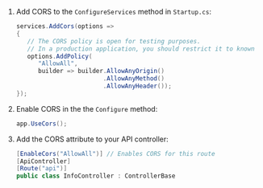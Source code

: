 1. Add CORS to the `ConfigureServices` method in `Startup.cs`:

   ```csharp
   services.AddCors(options =>
   {
      // The CORS policy is open for testing purposes.
      // In a production application, you should restrict it to known origins.
      options.AddPolicy(
         "AllowAll",
         builder => builder.AllowAnyOrigin()
                           .AllowAnyMethod()
                           .AllowAnyHeader());
   });
   ```

2. Enable CORS in the the `Configure` method:

   ```csharp
   app.UseCors();
   ```

3. Add the CORS attribute to your API controller:

   ```csharp
   [EnableCors("AllowAll")] // Enables CORS for this route
   [ApiController]
   [Route("api")]
   public class InfoController : ControllerBase
   ```
